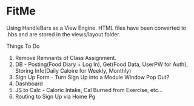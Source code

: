 # FitMe

Using HandleBars as a View Engine. 
HTML files have been converted to .hbs and are stored in the views/layout folder. 

Things To Do
1. Remove Remnants of Class Assignment.
2. DB - Posting(Food Diary + Log In), Get(Food Data, UserPW for Auth), Storing Info(Daily Caloire for Weekly, Monthly)
3. Sign Up Form - Turn Sign Up into a Module Window Pop Out?
4. Dashboard
5. JS to Calc - Caloric Intake, Cal Burned from Exercise, etc...
6. Routing to Sign Up via Home Pg
